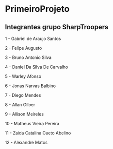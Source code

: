 # PrimeiroProjeto

<h2>Integrantes grupo SharpTroopers</h2>
<p>1 -  Gabriel de Araujo Santos</p>
<p>2 -  Felipe Augusto</p>
<p>3 -  Bruno Antonio Silva</p>
<p>4 -  Daniel Da Silva De Carvalho</p>
<p>5 -  Warley Afonso</p>
<p>6 -  Jonas Narvas Balbino</p>
<p>7 -  Diego Mendes</p>
<p>8 -  Allan Gilber</p>
<p>9 -  Allison Meireles</p>
<p>10 - Matheus Vieira Pereira</p>
<p>11 - Zaida Catalina Cueto Abelino</p>
<p>12 - Alexandre Matos</p>











